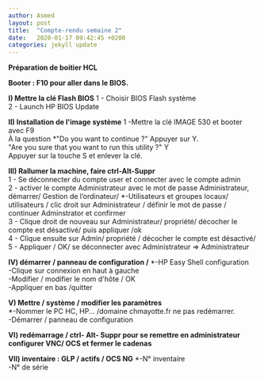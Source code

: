 ```yaml
---
author: Asmed
layout: post
title:  "Compte-rendu semaine 2"
date:   2020-01-17 09:42:45 +0200
categories: jekyll update
---
```


**Préparation de boitier HCL**

**Booter : F10 pour aller dans le BIOS.**

**I) Mettre la clé Flash BIOS**
1 - Choisir BIOS Flash système  
2 - Launch HP BIOS Update  

**II) Installation de l'image système**
1 -Mettre la clé IMAGE 530 et booter avec F9  
À la question *"Do you want to continue ?" Appuyer sur Y.  
"Are you sure that you want to run this utility ?" Y  
Appuyer sur la touche S et enlever la clé.  

**III) Rallumer la machine, faire ctrl-Alt-Suppr**  
1 - Se déconnecter du compte user et connecter avec le compte admin   
2 - activer le compte Administrateur avec le mot de passe Administrateur, démarrer/ Gestion de l’ordinateur/
    *-Utilisateurs et groupes   locaux/ utilisateurs / clic droit sur Administrateur / définir le mot de passe / continuer Adminstrator       et confirmer  
3 - Clique droit de nouveau sur Administrateur/ propriété/ décocher le compte est désactivé/ puis appliquer /ok  
4 - Clique ensuite sur Admin/ propriété / décocher le compte est désactivé/  
5 -  Appliquer / OK/ se déconnecter avec Administrateur =>  Administrateur  

**IV) démarrer / panneau de configuration /**
*-HP Easy Shell configuration  
 -Clique sur connexion en haut à gauche  
 -Modifier / modifier le nom d'hôte / OK  
 -Appliquer en bas /quitter  

**V) Mettre / système / modifier les paramètres**  
*-Nommer le PC HC, HP... /domaine chmayotte.fr ne pas redémarrer.  
 -Démarrer / panneau de configuration  

**VI) redémarrage / ctrl- Alt- Suppr pour se remettre en administrateur configurer VNC/ OCS et fermer le cadenas**  

**VII) inventaire : GLP / actifs / OCS NG**
*-N° inventaire  
 -N° de série  


